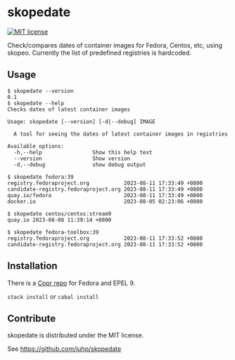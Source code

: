 # skopedate

[![MIT license](https://img.shields.io/badge/license-MIT-blue.svg)](LICENSE)

Check/compares dates of container images for Fedora, Centos, etc, using skopeo.
Currently the list of predefined registries is hardcoded.

## Usage
```
$ skopedate --version
0.1
$ skopedate --help
Checks dates of latest container images

Usage: skopedate [--version] [-d|--debug] IMAGE

  A tool for seeing the dates of latest container images in registries

Available options:
  -h,--help                Show this help text
  --version                Show version
  -d,--debug               show debug output
```

```
$ skopedate fedora:39
registry.fedoraproject.org           2023-08-11 17:33:49 +0800
candidate-registry.fedoraproject.org 2023-08-11 17:33:49 +0800
quay.io/fedora                       2023-08-11 17:33:49 +0800
docker.io                            2023-08-05 02:23:06 +0800
```

```
$ skopedate centos/centos:stream9
quay.io 2023-08-08 11:39:14 +0800
```

```
$ skopedate fedora-toolbox:39
registry.fedoraproject.org           2023-08-11 17:33:52 +0800
candidate-registry.fedoraproject.org 2023-08-11 17:33:52 +0800
```

## Installation
There is a [Copr repo](https://copr.fedorainfracloud.org/coprs/petersen/skopedate/) for Fedora and EPEL 9.

`stack install` or `cabal install`

## Contribute
skopedate is distributed under the MIT license.

See https://github.com/juhp/skopedate
